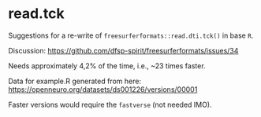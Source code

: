 # read.tck
Suggestions for a re-write of `freesurferformats::read.dti.tck()` in base `R`. 

Discussion: https://github.com/dfsp-spirit/freesurferformats/issues/34

Needs approximately 4,2% of the time, i.e., ~23 times faster. 

Data for example.R generated from here: 
https://openneuro.org/datasets/ds001226/versions/00001

Faster versions would require the `fastverse` (not needed IMO). 
